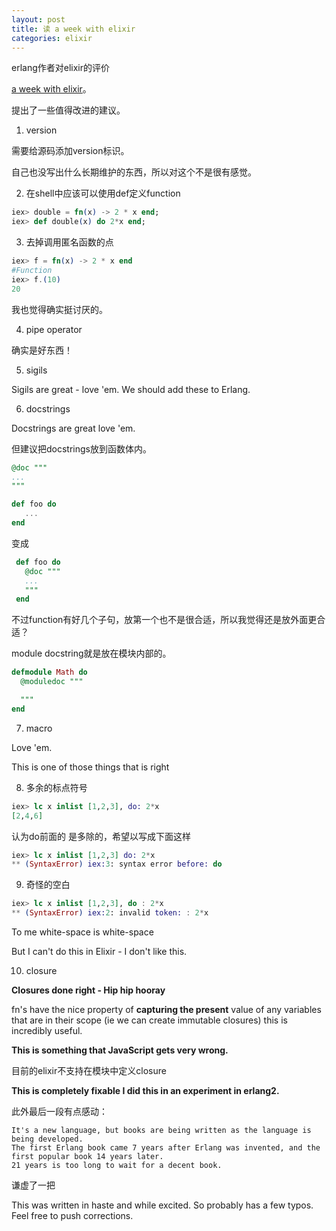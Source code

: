 ```yaml
---
layout: post
title: 读 a week with elixir
categories: elixir
---
```


erlang作者对elixir的评价

[a week with elixir](http://joearms.github.io/2013/05/31/a-week-with-elixir.html)。

提出了一些值得改进的建议。

1. version

需要给源码添加version标识。

自己也没写出什么长期维护的东西，所以对这个不是很有感觉。


2. 在shell中应该可以使用def定义function

```elixir
iex> double = fn(x) -> 2 * x end;
iex> def double(x) do 2*x end;
```

3. 去掉调用匿名函数的点

```elixir
iex> f = fn(x) -> 2 * x end
#Function
iex> f.(10)
20
```

我也觉得确实挺讨厌的。


4. pipe operator

确实是好东西！


5. sigils

  Sigils are great - love 'em. We should add these to Erlang.


6. docstrings

  Docstrings are great love 'em.

但建议把docstrings放到函数体内。

```elixir
@doc """
...
"""

def foo do
   ...
end
```

变成

```elixir
 def foo do
   @doc """
   ...
   """
 end
```

不过function有好几个子句，放第一个也不是很合适，所以我觉得还是放外面更合适？

module docstring就是放在模块内部的。

```elixir
defmodule Math do
  @moduledoc """

  """
end
```


7. macro

  Love 'em.

  This is one of those things that is right

8. 多余的标点符号


```elixir
iex> lc x inlist [1,2,3], do: 2*x
[2,4,6]
```

认为do前面的 是多除的，希望以写成下面这样

```elixir
iex> lc x inlist [1,2,3] do: 2*x
** (SyntaxError) iex:3: syntax error before: do
```

9. 奇怪的空白

```elixir
iex> lc x inlist [1,2,3], do : 2*x
** (SyntaxError) iex:2: invalid token: : 2*x
```

  To me white-space is white-space

  But I can't do this in Elixir - I don't like this.


10. closure

  **Closures done right - Hip hip hooray**

  fn's have the nice property of **capturing the present** value of any variables that are in their scope (ie we can create immutable closures) this is incredibly useful.

  **This is something that JavaScript gets very wrong.**


目前的elixir不支持在模块中定义closure

  **This is completely fixable I did this in an experiment in erlang2.**


此外最后一段有点感动：


    It's a new language, but books are being written as the language is being developed.  
    The first Erlang book came 7 years after Erlang was invented, and the first popular book 14 years later.   
    21 years is too long to wait for a decent book.

谦虚了一把

  This was written in haste and while excited. So probably has a few typos. Feel free to push corrections.
